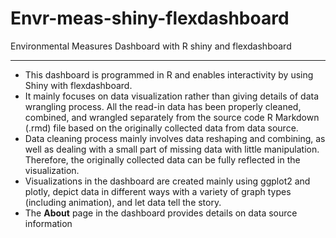 # Envr-meas-shiny-flexdashboard
Environmental Measures Dashboard with R shiny and flexdashboard
***
- This dashboard is programmed in R and enables interactivity by using Shiny with flexdashboard.
- It mainly focuses on data visualization rather than giving details of data wrangling process. All the read-in data has been properly cleaned, combined, and wrangled separately from the source code R Markdown (.rmd) file based on the originally collected data from data source.
- Data cleaning process mainly involves data reshaping and combining, as well as dealing with a small part of missing data with little manipulation. Therefore, the originally collected data can be fully reflected in the visualization.
- Visualizations in the dashboard are created mainly using ggplot2 and plotly, depict data in different ways with a variety of graph types (including animation), and let data tell the story.
- The **About** page in the dashboard provides details on data source information
